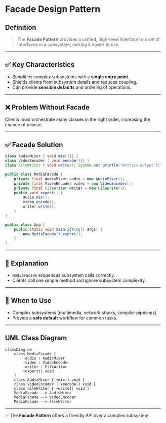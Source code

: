 # Facade Design Pattern

## Definition
> The **Facade Pattern** provides a unified, high-level interface to a set of interfaces in a subsystem, making it easier to use.

---

## ✅ Key Characteristics
- Simplifies complex subsystems with a **single entry point**.  
- Shields clients from subsystem details and reduces coupling.  
- Can provide **sensible defaults** and ordering of operations.  

---

## ❌ Problem Without Facade
Clients must orchestrate many classes in the right order, increasing the chance of misuse.

---

## ✅ Facade Solution
```java
class AudioMixer { void mix(){} }
class VideoEncoder { void encode(){} }
class FileWriter { void write(){ System.out.println("Written output file."); } }

public class MediaFacade {
    private final AudioMixer audio = new AudioMixer();
    private final VideoEncoder video = new VideoEncoder();
    private final FileWriter writer = new FileWriter();
    public void export() {
        audio.mix();
        video.encode();
        writer.write();
    }
}

public class App {
    public static void main(String[] args) {
        new MediaFacade().export();
    }
}
```

---

## 🔎 Explanation
- `MediaFacade` sequences subsystem calls correctly.  
- Clients call one simple method and ignore subsystem complexity.  

---

## 🎯 When to Use
- Complex subsystems (multimedia, network stacks, compiler pipelines).  
- Provide a **safe default** workflow for common tasks.  

---

## UML Class Diagram
```mermaid
classDiagram
    class MediaFacade {
        -audio : AudioMixer
        -video : VideoEncoder
        -writer : FileWriter
        +export() void
    }
    class AudioMixer { +mix() void }
    class VideoEncoder { +encode() void }
    class FileWriter { +write() void }
    MediaFacade --> AudioMixer
    MediaFacade --> VideoEncoder
    MediaFacade --> FileWriter
```
---

✅ The **Facade Pattern** offers a friendly API over a complex subsystem.

